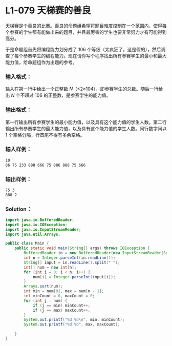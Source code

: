 # L1-079 天梯赛的善良

天梯赛是个善良的比赛。善良的命题组希望将题目难度控制在一个范围内，使得每个参赛的学生都有能做出来的题目，并且最厉害的学生也要非常努力才有可能得到高分。

于是命题组首先将编程能力划分成了 106 个等级（太疯狂了，这是假的），然后调查了每个参赛学生的编程能力。现在请你写个程序找出所有参赛学生的最小和最大能力值，给命题组作为出题的参考。

### 输入格式：

输入在第一行中给出一个正整数 _N_（≤2×104），即参赛学生的总数。随后一行给出 _N_ 个不超过 106 的正整数，是参赛学生的能力值。

### 输出格式：

第一行输出所有参赛学生的最小能力值，以及具有这个能力值的学生人数。第二行输出所有参赛学生的最大能力值，以及具有这个能力值的学生人数。同行数字间以 1 个空格分隔，行首尾不得有多余空格。

### 输入样例：

```tex
10
86 75 233 888 666 75 886 888 75 666
```

### 输出样例：

```tex
75 3
888 2
```

### Solution：

```java
import java.io.BufferedReader;
import java.io.IOException;
import java.io.InputStreamReader;
import java.util.Arrays;

public class Main {
    public static void main(String[] args) throws IOException {
        BufferedReader in = new BufferedReader(new InputStreamReader(System.in));
        int n = Integer.parseInt(in.readLine());
        String[] input = in.readLine().split(" ");
        int[] num = new int[n];
        for (int i = 0; i < n; i++) {
            num[i] = Integer.parseInt(input[i]);
        }
        Arrays.sort(num);
        int min = num[0], max = num[n - 1];
        int minCount = 0, maxCount = 0;
        for (int j : num) {
            if (j == min) minCount++;
            if (j == max) maxCount++;
        }
        System.out.printf("%d %d\n", min, minCount);
        System.out.printf("%d %d", max, maxCount);

    }
}
```
